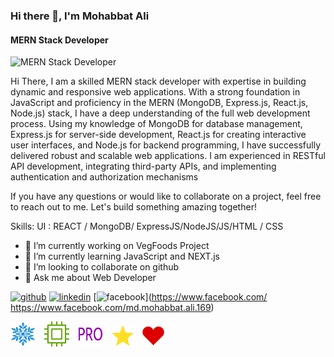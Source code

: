 ### Hi there 👋, I'm Mohabbat Ali
#### MERN Stack Developer
![MERN Stack Developer](https://i.ibb.co/wpmrQ49/MErn-stack-developer.jpg)

Hi There, 
I am a skilled MERN stack developer with expertise in building dynamic and responsive web applications. With a strong foundation in JavaScript and proficiency in the MERN (MongoDB, Express.js, React.js, Node.js) stack, I have a deep understanding of the full web development process.
Using my knowledge of MongoDB for database management, Express.js for server-side development, React.js for creating interactive user interfaces, and Node.js for backend programming, I have successfully delivered robust and scalable web applications. I am experienced in RESTful API development, integrating third-party APIs, and implementing authentication and authorization mechanisms

If you have any questions or would like to collaborate on a project, feel free to reach out to me. Let's build something amazing together!

Skills:  UI : REACT / MongoDB/ ExpressJS/NodeJS/JS/HTML / CSS

- 🔭 I’m currently working on VegFoods Project 
- 🌱 I’m currently learning  JavaScript  and NEXT.js 
- 👯 I’m looking to collaborate on github 
- 💬 Ask me about Web Developer 


[<img src='https://cdn.jsdelivr.net/npm/simple-icons@3.0.1/icons/github.svg' alt='github' height='40'>](https://github.com/https://github.com/mdali017)  [<img src='https://cdn.jsdelivr.net/npm/simple-icons@3.0.1/icons/linkedin.svg' alt='linkedin' height='40'>](https://www.linkedin.com/in/https://www.linkedin.com/in/md-mohabbat-ali-052b31237//)  [<img src='https://cdn.jsdelivr.net/npm/simple-icons@3.0.1/icons/facebook.svg' alt='facebook' height='40'>](https://www.facebook.com/ https://www.facebook.com/md.mohabbat.ali.169)  

<a href='https://archiveprogram.github.com/'><img src='https://raw.githubusercontent.com/acervenky/animated-github-badges/master/assets/acbadge.gif' width='40' height='40'></a> <a href='https://docs.github.com/en/developers'><img src='https://raw.githubusercontent.com/acervenky/animated-github-badges/master/assets/devbadge.gif' width='40' height='40'></a> <a href='https://github.com/pricing'><img src='https://raw.githubusercontent.com/acervenky/animated-github-badges/master/assets/pro.gif' width='40' height='40'></a> <a href='https://stars.github.com/'><img src='https://raw.githubusercontent.com/acervenky/animated-github-badges/master/assets/starbadge.gif' width='35' height='35'></a> <a href='https://docs.github.com/en/github/supporting-the-open-source-community-with-github-sponsors'><img src='https://raw.githubusercontent.com/acervenky/animated-github-badges/master/assets/sponsorbadge.gif' width='35' height='35'></a> 

